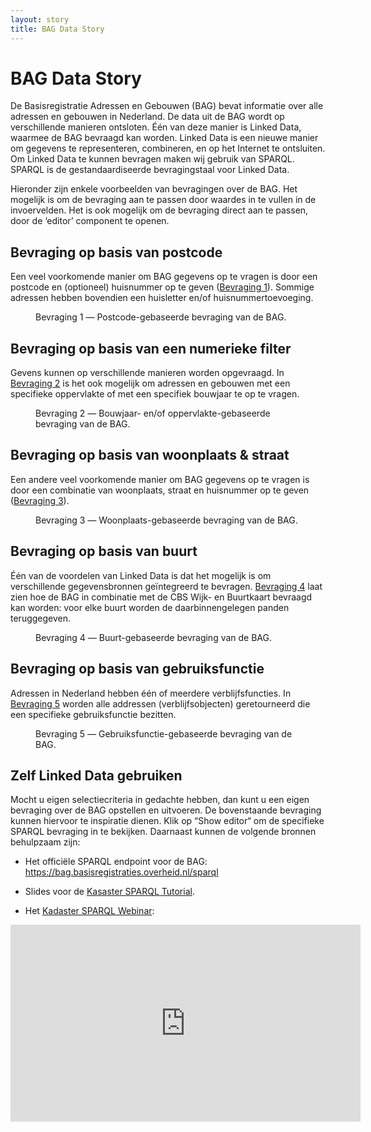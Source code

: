 ```yaml
---
layout: story
title: BAG Data Story
---
```


# BAG Data Story


De Basisregistratie Adressen en Gebouwen (BAG) bevat informatie over
alle adressen en gebouwen in Nederland.  De data uit de BAG wordt op
verschillende manieren ontsloten.  Één van deze manier is Linked Data,
waarmee de BAG bevraagd kan worden.  Linked Data is een nieuwe manier
om gegevens te representeren, combineren, en op het Internet te
ontsluiten.  Om Linked Data te kunnen bevragen maken wij gebruik van
SPARQL.  SPARQL is de gestandaardiseerde bevragingstaal voor Linked
Data.

Hieronder zijn enkele voorbeelden van bevragingen over de BAG.  Het
mogelijk is om de bevraging aan te passen door waardes in te vullen in
de invoervelden.  Het is ook mogelijk om de bevraging direct aan te
passen, door de ‘editor’ component te openen.

## Bevraging op basis van postcode

Een veel voorkomende manier om BAG gegevens op te vragen is door een
postcode en (optioneel) huisnummer op te geven ([Bevraging
1](#postcode)).  Sommige adressen hebben bovendien een huisletter
en/of huisnummertoevoeging.

<figure id="postcode">
  <query data-config-ref="https://data.labs.kadaster.nl/kadaster-dev/-/queries/bag-postcode"></query>
  <figcaption>
    Bevraging 1 ― Postcode-gebaseerde bevraging van de BAG.
  </figcaption>
</figure>

## Bevraging op basis van een numerieke filter

Gevens kunnen op verschillende manieren worden opgevraagd.  In
[Bevraging 2](#filter) is het ook mogelijk om adressen en gebouwen met
een specifieke oppervlakte of met een specifiek bouwjaar te op te
vragen.

<figure id="filter">
  <query data-config-ref="https://data.labs.kadaster.nl/kadaster-dev/-/queries/bag-range">
  </query>
  <figcaption>
    Bevraging 2 ― Bouwjaar- en/of oppervlakte-gebaseerde bevraging van de BAG.
  </figcaption>
</figure>

## Bevraging op basis van woonplaats & straat

Een andere veel voorkomende manier om BAG gegevens op te vragen is
door een combinatie van woonplaats, straat en huisnummer op te geven
([Bevraging 3](#woonplaats)).

<figure id="woonplaats">
  <query data-config-ref="https://data.labs.kadaster.nl/kadaster-dev/-/queries/bag-woonplaats">
  </query>
  <figcaption>
    Bevraging 3 ― Woonplaats-gebaseerde bevraging van de BAG.
  </figcaption>
</figure>

## Bevraging op basis van buurt

Één van de voordelen van Linked Data is dat het mogelijk is om
verschillende gegevensbronnen geïntegreerd te bevragen.  [Bevraging
4](#buurt) laat zien hoe de BAG in combinatie met de CBS Wijk- en
Buurtkaart bevraagd kan worden: voor elke buurt worden de
daarbinnengelegen panden teruggegeven.

<figure id="buurt">
  <query data-row data-config-ref="https://data.labs.kadaster.nl/kadaster-dev/-/queries/bag-functie-cbs-buurt">
  </query>
  <figcaption>
    Bevraging 4 ― Buurt-gebaseerde bevraging van de BAG.
  </figcaption>
</figure>

## Bevraging op basis van gebruiksfunctie

Adressen in Nederland hebben één of meerdere verblijfsfuncties.  In
[Bevraging 5](#functie) worden alle addressen (verblijfsobjecten)
geretourneerd die een specifieke gebruiksfunctie bezitten.

<figure id="functie">
  <query data-config-ref="https://data.labs.kadaster.nl/kadaster-dev/-/queries/bag-functie">
  </query>
  <figcaption>
    Bevraging 5 ― Gebruiksfunctie-gebaseerde bevraging van de BAG.
  </figcaption>
</figure>

## Zelf Linked Data gebruiken

Mocht u eigen selectiecriteria in gedachte hebben, dan kunt u een
eigen bevraging over de BAG opstellen en uitvoeren.  De bovenstaande
bevraging kunnen hiervoor te inspiratie dienen.  Klik op “Show editor“
om de specifieke SPARQL bevraging in te bekijken.  Daarnaast kunnen de
volgende bronnen behulpzaam zijn:

  - Het officiële SPARQL endpoint voor de BAG: <https://bag.basisregistraties.overheid.nl/sparql>

  - Slides voor de [Kasaster SPARQL Tutorial](./Kadaster-SPARQL-Tutorial.html).

  - Het [Kadaster SPARQL Webinar](./Kadaster-SPARQL-Webinar.html):

<iframe width="560" height="315" src="https://www.youtube.com/embed/oyH8YFVy37Y" frameborder="0" allow="accelerometer; autoplay; encrypted-media; gyroscope; picture-in-picture" allowfullscreen>
</iframe>

